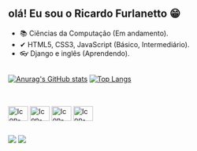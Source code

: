 ## olá! Eu sou o Ricardo Furlanetto 😁

- 📚 Ciências da Computação (Em andamento).
- ✔ HTML5, CSS3, JavaScript (Básico, Intermediário).
- 👓 Django e inglês (Aprendendo).
##

[![Anurag's GitHub stats](https://github-readme-stats.vercel.app/api?username=r1cardo360&show_icons=true&count_private=true&hide=contribs&show_icons=true&theme=tokyonight)](https://github.com/anuraghazra/github-readme-stats)  [![Top Langs](https://github-readme-stats.vercel.app/api/top-langs/?username=r1cardo360&layout=compact&theme=tokyonight)](https://github.com/anuraghazra/github-readme-stats)

##

<div style="display:inline-block"><br>
  <img align="center" alt="Icon-HTML"height="30" width="40" src="https://cdn.jsdelivr.net/gh/devicons/devicon/icons/html5/html5-original-wordmark.svg">
  <img align="center" alt="Icon-HTML"height="30" width="40" src="https://cdn.jsdelivr.net/gh/devicons/devicon/icons/css3/css3-original-wordmark.svg">
  <img align="center" alt="Icon-HTML"height="30" width="40" src="https://cdn.jsdelivr.net/gh/devicons/devicon/icons/javascript/javascript-original.svg">
  <img align="center" alt="Icon-HTML"height="30" width="40" src=<img align="center" alt="Icon-HTML"height="30"width="40"src=
    "https://cdn.jsdelivr.net/gh/devicons/devicon/icons/javascript/javascript-original.svg">
</div>

##

<div>
<a href="https://www.linkedin.com/in/ricardo-furlanetto-65641518a/"><img src="https://img.shields.io/badge/linkedin-%230077B5.svg?style=for-the-badge&logo=linkedin&logoColor=white"></a>
<a href="https://www.instagram.com/ricardo_furlanetto/"><img src="https://img.shields.io/badge/Instagram-%23E4405F.svg?style=for-the-badge&logo=Instagram&logoColor=white"></a>
</div>
